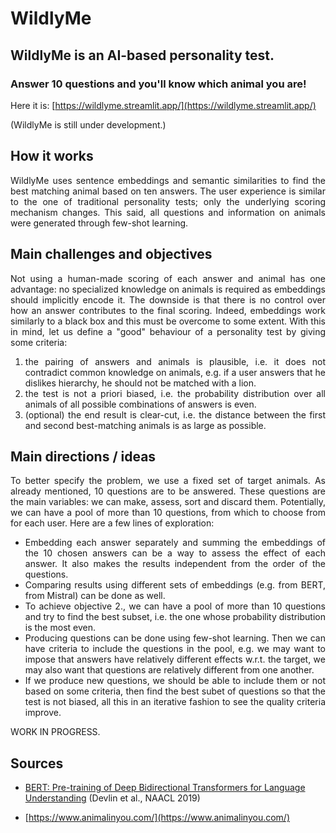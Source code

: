 <style>
.justified {
  text-align: justify;
}
</style>

# WildlyMe

## WildlyMe is an AI-based personality test. 
### Answer 10 questions and you'll know which animal you are!

Here it is: [https://wildlyme.streamlit.app/](https://wildlyme.streamlit.app/)

(WildlyMe is still under development.)

<div class="justified">

## How it works

WildlyMe uses sentence embeddings and semantic similarities to find the best matching animal based on ten answers.
The user experience is similar to the one of traditional personality tests; only the underlying scoring mechanism changes. This said, all questions and information on animals were generated through few-shot learning.

## Main challenges and objectives

Not using a human-made scoring of each answer and animal has one advantage: no specialized knowledge on animals is required as embeddings should implicitly encode it. The downside is that there is no control over how an answer contributes to the final scoring. 
Indeed, embeddings work similarly to a black box and this must be overcome to some extent. 
With this in mind, let us define a "good" behaviour of a personality test by giving some criteria:

1. the pairing of answers and animals is plausible, i.e. it does not contradict common knowledge on animals, e.g. if a user answers that he dislikes hierarchy, he should not be matched with a lion. 
2. the test is not a priori biased, i.e. the probability distribution over all animals of all possible combinations of answers is even.
3. (optional) the end result is clear-cut, i.e. the distance between the first and second best-matching animals is as large as possible.

## Main directions / ideas

To better specify the problem, we use a fixed set of target animals. As already mentioned, 10 questions are to be answered.
These questions are the main variables: we can make, assess, sort and discard them. Potentially, we can have a pool of more than 10 questions, from which to choose from for each user. Here are a few lines of exploration:

- Embedding each answer separately and summing the embeddings of the 10 chosen answers can be a way to assess the effect of each answer. It also makes the results independent from the order of the questions.
- Comparing results using different sets of embeddings (e.g. from BERT, from Mistral) can be done as well.
- To achieve objective 2., we can have a pool of more than 10 questions and try to find the best subset, i.e. the one whose probability distribution is the most even. 
- Producing questions can be done using few-shot learning. Then we can have criteria to include the questions in the pool, e.g. we may want to impose that answers have relatively different effects w.r.t. the target, we may also want that questions are relatively different from one another.
- If we produce new questions, we should be able to include them or not based on some criteria, then find the best subet of questions so that the test is not biased, all this in an iterative fashion to see the quality criteria improve.

WORK IN PROGRESS.

</div>

## Sources

- [BERT: Pre-training of Deep Bidirectional Transformers for Language Understanding](https://aclanthology.org/N19-1423) (Devlin et al., NAACL 2019)  

- [https://www.animalinyou.com/](https://www.animalinyou.com/)